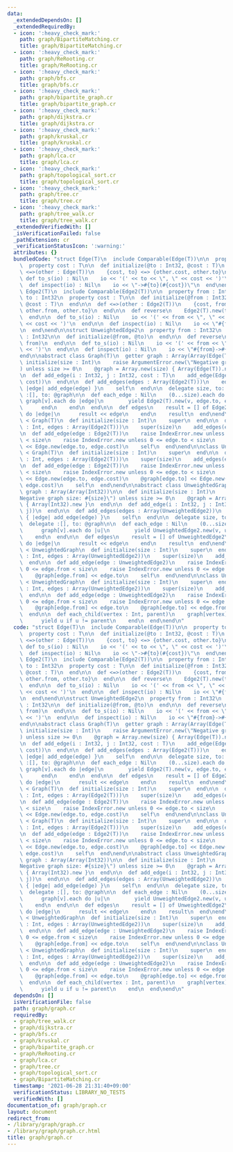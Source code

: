 ```yaml
---
data:
  _extendedDependsOn: []
  _extendedRequiredBy:
  - icon: ':heavy_check_mark:'
    path: graph/BipartiteMatching.cr
    title: graph/BipartiteMatching.cr
  - icon: ':heavy_check_mark:'
    path: graph/ReRooting.cr
    title: graph/ReRooting.cr
  - icon: ':heavy_check_mark:'
    path: graph/bfs.cr
    title: graph/bfs.cr
  - icon: ':heavy_check_mark:'
    path: graph/bipartite_graph.cr
    title: graph/bipartite_graph.cr
  - icon: ':heavy_check_mark:'
    path: graph/dijkstra.cr
    title: graph/dijkstra.cr
  - icon: ':heavy_check_mark:'
    path: graph/kruskal.cr
    title: graph/kruskal.cr
  - icon: ':heavy_check_mark:'
    path: graph/lca.cr
    title: graph/lca.cr
  - icon: ':heavy_check_mark:'
    path: graph/topological_sort.cr
    title: graph/topological_sort.cr
  - icon: ':heavy_check_mark:'
    path: graph/tree.cr
    title: graph/tree.cr
  - icon: ':heavy_check_mark:'
    path: graph/tree_walk.cr
    title: graph/tree_walk.cr
  _extendedVerifiedWith: []
  _isVerificationFailed: false
  _pathExtension: cr
  _verificationStatusIcon: ':warning:'
  attributes: {}
  bundledCode: "struct Edge(T)\n  include Comparable(Edge(T))\n\n  property to : Int32\n\
    \  property cost : T\n\n  def initialize(@to : Int32, @cost : T)\n  end\n\n  def\
    \ <=>(other : Edge(T))\n    {cost, to} <=> {other.cost, other.to}\n  end\n\n \
    \ def to_s(io) : Nil\n    io << '(' << to << \", \" << cost << ')'\n  end\n\n\
    \  def inspect(io) : Nil\n    io << \"->#{to}(#{cost})\"\n  end\nend\n\nstruct\
    \ Edge2(T)\n  include Comparable(Edge2(T))\n\n  property from : Int32\n  property\
    \ to : Int32\n  property cost : T\n\n  def initialize(@from : Int32, @to : Int32,\
    \ @cost : T)\n  end\n\n  def <=>(other : Edge2(T))\n    {cost, from, to} <=> {other.cost,\
    \ other.from, other.to}\n  end\n\n  def reverse\n    Edge2(T).new(to, from, cost)\n\
    \  end\n\n  def to_s(io) : Nil\n    io << '(' << from << \", \" << to << \", \"\
    \ << cost << ')'\n  end\n\n  def inspect(io) : Nil\n    io << \"#{from}->#{to}(#{cost})\"\
    \n  end\nend\n\nstruct UnweightedEdge2\n  property from : Int32\n  property to\
    \ : Int32\n\n  def initialize(@from, @to)\n  end\n\n  def reverse\n    UnweightedEdge2.new(to,\
    \ from)\n  end\n\n  def to_s(io) : Nil\n    io << '(' << from << \", \" << to\
    \ << ')'\n  end\n\n  def inspect(io) : Nil\n    io << \"#{from}->#{to}\"\n  end\n\
    end\n\nabstract class Graph(T)\n  getter graph : Array(Array(Edge(T)))\n\n  def\
    \ initialize(size : Int)\n    raise ArgumentError.new(\"Negative graph size: #{size}\"\
    ) unless size >= 0\n    @graph = Array.new(size) { Array(Edge(T)).new }\n  end\n\
    \n  def add_edge(i : Int32, j : Int32, cost : T)\n    add_edge(Edge2.new(i, j,\
    \ cost))\n  end\n\n  def add_edges(edges : Array(Edge2(T)))\n    edges.each {\
    \ |edge| add_edge(edge) }\n    self\n  end\n\n  delegate size, to: @graph\n  delegate\
    \ :[], to: @graph\n\n  def each_edge : Nil\n    (0...size).each do |v|\n     \
    \ graph[v].each do |edge|\n        yield Edge2(T).new(v, edge.to, edge.cost)\n\
    \      end\n    end\n  end\n\n  def edges\n    result = [] of Edge2(T)\n    each_edge\
    \ do |edge|\n      result << edge\n    end\n    result\n  end\nend\n\nclass DirectedGraph(T)\
    \ < Graph(T)\n  def initialize(size : Int)\n    super\n  end\n\n  def initialize(size\
    \ : Int, edges : Array(Edge2(T)))\n    super(size)\n    add_edges(edges)\n  end\n\
    \n  def add_edge(edge : Edge2(T))\n    raise IndexError.new unless 0 <= edge.from\
    \ < size\n    raise IndexError.new unless 0 <= edge.to < size\n    @graph[edge.from]\
    \ << Edge.new(edge.to, edge.cost)\n    self\n  end\nend\n\nclass UndirectedGraph(T)\
    \ < Graph(T)\n  def initialize(size : Int)\n    super\n  end\n\n  def initialize(size\
    \ : Int, edges : Array(Edge2(T)))\n    super(size)\n    add_edges(edges)\n  end\n\
    \n  def add_edge(edge : Edge2(T))\n    raise IndexError.new unless 0 <= edge.from\
    \ < size\n    raise IndexError.new unless 0 <= edge.to < size\n    @graph[edge.from]\
    \ << Edge.new(edge.to, edge.cost)\n    @graph[edge.to] << Edge.new(edge.from,\
    \ edge.cost)\n    self\n  end\nend\n\nabstract class UnweightedGraph\n  getter\
    \ graph : Array(Array(Int32))\n\n  def initialize(size : Int)\n    raise ArgumentError.new(\"\
    Negative graph size: #{size}\") unless size >= 0\n    @graph = Array.new(size)\
    \ { Array(Int32).new }\n  end\n\n  def add_edge(i : Int32, j : Int32)\n    add_edge(UnweightedEdge2.new(i,\
    \ j))\n  end\n\n  def add_edges(edges : Array(UnweightedEdge2))\n    edges.each\
    \ { |edge| add_edge(edge) }\n    self\n  end\n\n  delegate size, to: @graph\n\
    \  delegate :[], to: @graph\n\n  def each_edge : Nil\n    (0...size).each do |v|\n\
    \      graph[v].each do |u|\n        yield UnweightedEdge2.new(v, u)\n      end\n\
    \    end\n  end\n\n  def edges\n    result = [] of UnweightedEdge2\n    each_edge\
    \ do |edge|\n      result << edge\n    end\n    result\n  end\nend\n\nclass UnweightedDirectedGraph\
    \ < UnweightedGraph\n  def initialize(size : Int)\n    super\n  end\n\n  def initialize(size\
    \ : Int, edges : Array(UnweightedEdge2))\n    super(size)\n    add_edges(edges)\n\
    \  end\n\n  def add_edge(edge : UnweightedEdge2)\n    raise IndexError.new unless\
    \ 0 <= edge.from < size\n    raise IndexError.new unless 0 <= edge.to < size\n\
    \    @graph[edge.from] << edge.to\n    self\n  end\nend\n\nclass UnweightedUndirectedGraph\
    \ < UnweightedGraph\n  def initialize(size : Int)\n    super\n  end\n\n  def initialize(size\
    \ : Int, edges : Array(UnweightedEdge2))\n    super(size)\n    add_edges(edges)\n\
    \  end\n\n  def add_edge(edge : UnweightedEdge2)\n    raise IndexError.new unless\
    \ 0 <= edge.from < size\n    raise IndexError.new unless 0 <= edge.to < size\n\
    \    @graph[edge.from] << edge.to\n    @graph[edge.to] << edge.from\n    self\n\
    \  end\n\n  def each_child(vertex : Int, parent)\n    graph[vertex].each do |u|\n\
    \      yield u if u != parent\n    end\n  end\nend\n"
  code: "struct Edge(T)\n  include Comparable(Edge(T))\n\n  property to : Int32\n\
    \  property cost : T\n\n  def initialize(@to : Int32, @cost : T)\n  end\n\n  def\
    \ <=>(other : Edge(T))\n    {cost, to} <=> {other.cost, other.to}\n  end\n\n \
    \ def to_s(io) : Nil\n    io << '(' << to << \", \" << cost << ')'\n  end\n\n\
    \  def inspect(io) : Nil\n    io << \"->#{to}(#{cost})\"\n  end\nend\n\nstruct\
    \ Edge2(T)\n  include Comparable(Edge2(T))\n\n  property from : Int32\n  property\
    \ to : Int32\n  property cost : T\n\n  def initialize(@from : Int32, @to : Int32,\
    \ @cost : T)\n  end\n\n  def <=>(other : Edge2(T))\n    {cost, from, to} <=> {other.cost,\
    \ other.from, other.to}\n  end\n\n  def reverse\n    Edge2(T).new(to, from, cost)\n\
    \  end\n\n  def to_s(io) : Nil\n    io << '(' << from << \", \" << to << \", \"\
    \ << cost << ')'\n  end\n\n  def inspect(io) : Nil\n    io << \"#{from}->#{to}(#{cost})\"\
    \n  end\nend\n\nstruct UnweightedEdge2\n  property from : Int32\n  property to\
    \ : Int32\n\n  def initialize(@from, @to)\n  end\n\n  def reverse\n    UnweightedEdge2.new(to,\
    \ from)\n  end\n\n  def to_s(io) : Nil\n    io << '(' << from << \", \" << to\
    \ << ')'\n  end\n\n  def inspect(io) : Nil\n    io << \"#{from}->#{to}\"\n  end\n\
    end\n\nabstract class Graph(T)\n  getter graph : Array(Array(Edge(T)))\n\n  def\
    \ initialize(size : Int)\n    raise ArgumentError.new(\"Negative graph size: #{size}\"\
    ) unless size >= 0\n    @graph = Array.new(size) { Array(Edge(T)).new }\n  end\n\
    \n  def add_edge(i : Int32, j : Int32, cost : T)\n    add_edge(Edge2.new(i, j,\
    \ cost))\n  end\n\n  def add_edges(edges : Array(Edge2(T)))\n    edges.each {\
    \ |edge| add_edge(edge) }\n    self\n  end\n\n  delegate size, to: @graph\n  delegate\
    \ :[], to: @graph\n\n  def each_edge : Nil\n    (0...size).each do |v|\n     \
    \ graph[v].each do |edge|\n        yield Edge2(T).new(v, edge.to, edge.cost)\n\
    \      end\n    end\n  end\n\n  def edges\n    result = [] of Edge2(T)\n    each_edge\
    \ do |edge|\n      result << edge\n    end\n    result\n  end\nend\n\nclass DirectedGraph(T)\
    \ < Graph(T)\n  def initialize(size : Int)\n    super\n  end\n\n  def initialize(size\
    \ : Int, edges : Array(Edge2(T)))\n    super(size)\n    add_edges(edges)\n  end\n\
    \n  def add_edge(edge : Edge2(T))\n    raise IndexError.new unless 0 <= edge.from\
    \ < size\n    raise IndexError.new unless 0 <= edge.to < size\n    @graph[edge.from]\
    \ << Edge.new(edge.to, edge.cost)\n    self\n  end\nend\n\nclass UndirectedGraph(T)\
    \ < Graph(T)\n  def initialize(size : Int)\n    super\n  end\n\n  def initialize(size\
    \ : Int, edges : Array(Edge2(T)))\n    super(size)\n    add_edges(edges)\n  end\n\
    \n  def add_edge(edge : Edge2(T))\n    raise IndexError.new unless 0 <= edge.from\
    \ < size\n    raise IndexError.new unless 0 <= edge.to < size\n    @graph[edge.from]\
    \ << Edge.new(edge.to, edge.cost)\n    @graph[edge.to] << Edge.new(edge.from,\
    \ edge.cost)\n    self\n  end\nend\n\nabstract class UnweightedGraph\n  getter\
    \ graph : Array(Array(Int32))\n\n  def initialize(size : Int)\n    raise ArgumentError.new(\"\
    Negative graph size: #{size}\") unless size >= 0\n    @graph = Array.new(size)\
    \ { Array(Int32).new }\n  end\n\n  def add_edge(i : Int32, j : Int32)\n    add_edge(UnweightedEdge2.new(i,\
    \ j))\n  end\n\n  def add_edges(edges : Array(UnweightedEdge2))\n    edges.each\
    \ { |edge| add_edge(edge) }\n    self\n  end\n\n  delegate size, to: @graph\n\
    \  delegate :[], to: @graph\n\n  def each_edge : Nil\n    (0...size).each do |v|\n\
    \      graph[v].each do |u|\n        yield UnweightedEdge2.new(v, u)\n      end\n\
    \    end\n  end\n\n  def edges\n    result = [] of UnweightedEdge2\n    each_edge\
    \ do |edge|\n      result << edge\n    end\n    result\n  end\nend\n\nclass UnweightedDirectedGraph\
    \ < UnweightedGraph\n  def initialize(size : Int)\n    super\n  end\n\n  def initialize(size\
    \ : Int, edges : Array(UnweightedEdge2))\n    super(size)\n    add_edges(edges)\n\
    \  end\n\n  def add_edge(edge : UnweightedEdge2)\n    raise IndexError.new unless\
    \ 0 <= edge.from < size\n    raise IndexError.new unless 0 <= edge.to < size\n\
    \    @graph[edge.from] << edge.to\n    self\n  end\nend\n\nclass UnweightedUndirectedGraph\
    \ < UnweightedGraph\n  def initialize(size : Int)\n    super\n  end\n\n  def initialize(size\
    \ : Int, edges : Array(UnweightedEdge2))\n    super(size)\n    add_edges(edges)\n\
    \  end\n\n  def add_edge(edge : UnweightedEdge2)\n    raise IndexError.new unless\
    \ 0 <= edge.from < size\n    raise IndexError.new unless 0 <= edge.to < size\n\
    \    @graph[edge.from] << edge.to\n    @graph[edge.to] << edge.from\n    self\n\
    \  end\n\n  def each_child(vertex : Int, parent)\n    graph[vertex].each do |u|\n\
    \      yield u if u != parent\n    end\n  end\nend\n"
  dependsOn: []
  isVerificationFile: false
  path: graph/graph.cr
  requiredBy:
  - graph/tree_walk.cr
  - graph/dijkstra.cr
  - graph/bfs.cr
  - graph/kruskal.cr
  - graph/bipartite_graph.cr
  - graph/ReRooting.cr
  - graph/lca.cr
  - graph/tree.cr
  - graph/topological_sort.cr
  - graph/BipartiteMatching.cr
  timestamp: '2021-06-28 21:31:40+09:00'
  verificationStatus: LIBRARY_NO_TESTS
  verifiedWith: []
documentation_of: graph/graph.cr
layout: document
redirect_from:
- /library/graph/graph.cr
- /library/graph/graph.cr.html
title: graph/graph.cr
---
```

